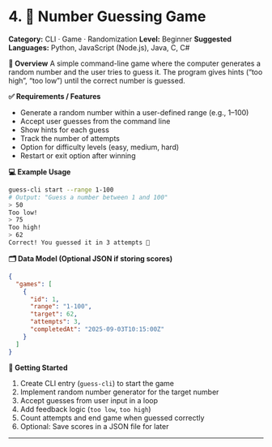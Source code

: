 # 4. 🎲 Number Guessing Game

**Category:** CLI · Game · Randomization
**Level:** Beginner
**Suggested Languages:** Python, JavaScript (Node.js), Java, C, C#

**🎯 Overview**
A simple command-line game where the computer generates a random number and the user tries to guess it. The program gives hints (“too high”, “too low”) until the correct number is guessed.

**✅ Requirements / Features**

* Generate a random number within a user-defined range (e.g., 1–100)
* Accept user guesses from the command line
* Show hints for each guess
* Track the number of attempts
* Option for difficulty levels (easy, medium, hard)
* Restart or exit option after winning

**💻 Example Usage**

```bash
guess-cli start --range 1-100
# Output: "Guess a number between 1 and 100"
> 50
Too low!
> 75
Too high!
> 62
Correct! You guessed it in 3 attempts 🎉
```

**🗂️ Data Model (Optional JSON if storing scores)**

```json
{
  "games": [
    {
      "id": 1,
      "range": "1-100",
      "target": 62,
      "attempts": 3,
      "completedAt": "2025-09-03T10:15:00Z"
    }
  ]
}
```

**🚀 Getting Started**

1. Create CLI entry (`guess-cli`) to start the game
2. Implement random number generator for the target number
3. Accept guesses from user input in a loop
4. Add feedback logic (`too low`, `too high`)
5. Count attempts and end game when guessed correctly
6. Optional: Save scores in a JSON file for later

---
